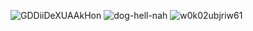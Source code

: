 ![GDDiiDeXUAAkHon](https://github.com/Lemoens/Lemoens/assets/159124482/c563d890-ee43-4fa7-9f5a-549d725a63ce)
![dog-hell-nah](https://github.com/Lemoens/Lemoens/assets/159124482/fcb0b9d4-cab3-41e4-a982-35fcc5b1dfc9)
![w0k02ubjriw61](https://github.com/Lemoens/Lemoens/assets/159124482/6211c09f-f126-4251-9bc2-20f983f774c9)
